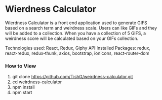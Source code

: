 # Wierdness Calculator
Wierdness Calculator is a front end application used to generate GIFS based on a search term and weirdness scale. Users can like GIFs and they will be added to a collection. When you have a collection of 5 GIFS, a weirdness score will be calculated based on your GIFs collection.

Technologies used: React, Redux, Giphy API
Installed Packages: redux, react-redux, redux-thunk, axios, bootstrap, ionicons, react-router-dom

### How to View
1) git clone https://github.com/TishG/weirdness-calculator.git 
2) cd weirdness-calculator
3) npm install
4) npm start